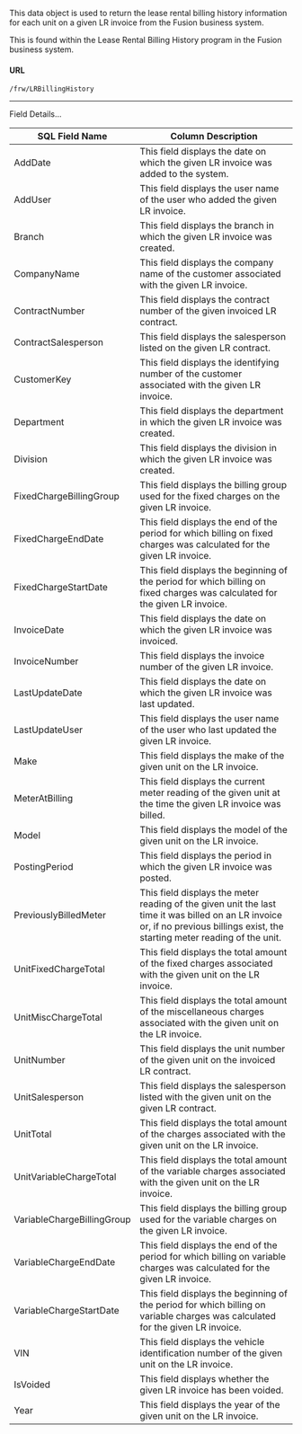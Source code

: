 This data object is used to return the lease rental billing history information for each unit on a given LR invoice from the Fusion business system.

This is found within the Lease Rental Billing History program in the Fusion business system.

 
#### URL 
```
/frw/LRBillingHistory
``` 
 <hr>
Field Details...

| **SQL Field Name**         | **Column Description**                                                                                                                                                          |
|---|---|
| AddDate                    | This field displays the date on which the given LR invoice was added to the system.                                                                                             |
| AddUser                    | This field displays the user name of the user who added the given LR invoice.                                                                                                   |
| Branch                     | This field displays the branch in which the given LR invoice was created.                                                                                                       |
| CompanyName                | This field displays the company name of the customer associated with the given LR invoice.                                                                                      |
| ContractNumber             | This field displays the contract number of the given invoiced LR contract.                                                                                                      |
| ContractSalesperson        | This field displays the salesperson listed on the given LR contract.                                                                                                            |
| CustomerKey                | This field displays the identifying number of the customer associated with the given LR invoice.                                                                                |
| Department                 | This field displays the department in which the given LR invoice was created.                                                                                                   |
| Division                   | This field displays the division in which the given LR invoice was created.                                                                                                     |
| FixedChargeBillingGroup    | This field displays the billing group used for the fixed charges on the given LR invoice.                                                                                       |
| FixedChargeEndDate         | This field displays the end of the period for which billing on fixed charges was calculated for the given LR invoice.                                                           |
| FixedChargeStartDate       | This field displays the beginning of the period for which billing on fixed charges was calculated for the given LR invoice.                                                     |
| InvoiceDate                | This field displays the date on which the given LR invoice was invoiced.                                                                                                        |
| InvoiceNumber              | This field displays the invoice number of the given LR invoice.                                                                                                                 |
| LastUpdateDate             | This field displays the date on which the given LR invoice was last updated.                                                                                                    |
| LastUpdateUser             | This field displays the user name of the user who last updated the given LR invoice.                                                                                            |
| Make                       | This field displays the make of the given unit on the LR invoice.                                                                                                               |
| MeterAtBilling             | This field displays the current meter reading of the given unit at the time the given LR invoice was billed.                                                                    |
| Model                      | This field displays the model of the given unit on the LR invoice.                                                                                                              |
| PostingPeriod              | This field displays the period in which the given LR invoice was posted.                                                                                                        |
| PreviouslyBilledMeter      | This field displays the meter reading of the given unit the last time it was billed on an LR invoice or, if no previous billings exist, the starting meter reading of the unit. |
| UnitFixedChargeTotal       | This field displays the total amount of the fixed charges associated with the given unit on the LR invoice.                                                                     |
| UnitMiscChargeTotal        | This field displays the total amount of the miscellaneous charges associated with the given unit on the LR invoice.                                                             |
| UnitNumber                 | This field displays the unit number of the given unit on the invoiced LR contract.                                                                                              |
| UnitSalesperson            | This field displays the salesperson listed with the given unit on the given LR contract.                                                                                        |
| UnitTotal                  | This field displays the total amount of the charges associated with the given unit on the LR invoice.                                                                           |
| UnitVariableChargeTotal    | This field displays the total amount of the variable charges associated with the given unit on the LR invoice.                                                                  |
| VariableChargeBillingGroup | This field displays the billing group used for the variable charges on the given LR invoice.                                                                                    |
| VariableChargeEndDate      | This field displays the end of the period for which billing on variable charges was calculated for the given LR invoice.                                                        |
| VariableChargeStartDate    | This field displays the beginning of the period for which billing on variable charges was calculated for the given LR invoice.                                                  |
| VIN                        | This field displays the vehicle identification number of the given unit on the LR invoice.                                                                                      |
| IsVoided                   | This field displays whether the given LR invoice has been voided.                                                                                                               |
| Year                       | This field displays the year of the given unit on the LR invoice.                                                                                                               | 
